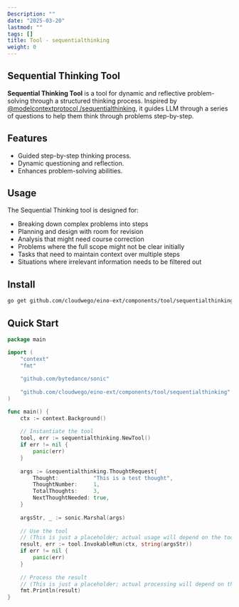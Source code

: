 ```yaml
---
Description: ""
date: "2025-03-20"
lastmod: ""
tags: []
title: Tool - sequentialthinking
weight: 0
---
```


## Sequential Thinking Tool

**Sequential Thinking Tool** is a tool for dynamic and reflective problem-solving through a structured thinking process.
Inspired by [@modelcontextprotocol
/sequentialthinking](https://github.com/modelcontextprotocol/servers/tree/HEAD/src/sequentialthinking), it guides LLM
through a series of questions to help them think through problems step-by-step.

## Features

- Guided step-by-step thinking process.
- Dynamic questioning and reflection.
- Enhances problem-solving abilities.

## Usage

The Sequential Thinking tool is designed for:

- Breaking down complex problems into steps
- Planning and design with room for revision
- Analysis that might need course correction
- Problems where the full scope might not be clear initially
- Tasks that need to maintain context over multiple steps
- Situations where irrelevant information needs to be filtered out

## Install

```bash
go get github.com/cloudwego/eino-ext/components/tool/sequentialthinking@latest
```

## Quick Start

```go
package main

import (
	"context"
	"fmt"
	
	"github.com/bytedance/sonic"
	
	"github.com/cloudwego/eino-ext/components/tool/sequentialthinking"
)

func main() {
	ctx := context.Background()
	
	// Instantiate the tool
	tool, err := sequentialthinking.NewTool()
	if err != nil {
		panic(err)
	}
	
	args := &sequentialthinking.ThoughtRequest{
		Thought:           "This is a test thought",
		ThoughtNumber:     1,
		TotalThoughts:     3,
		NextThoughtNeeded: true,
	}
	
	argsStr, _ := sonic.Marshal(args)
	
	// Use the tool
	// (This is just a placeholder; actual usage will depend on the tool's functionality)
	result, err := tool.InvokableRun(ctx, string(argsStr))
	if err != nil {
		panic(err)
	}
	
	// Process the result
	// (This is just a placeholder; actual processing will depend on the tool's output)
	fmt.Println(result)
}

```